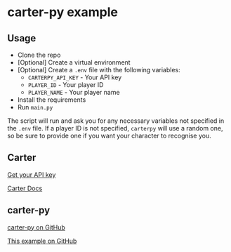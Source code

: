 # carter-py example

## Usage

- Clone the repo
- [Optional] Create a virtual environment
- [Optional] Create a `.env` file with the following variables:
  - `CARTERPY_API_KEY` - Your API key
  - `PLAYER_ID` - Your player ID
  - `PLAYER_NAME` - Your player name
- Install the requirements
- Run `main.py`

The script will run and ask you for any necessary variables not specified in the `.env` file. If a player ID is not specified, `carterpy` will use a random one, so be sure to provide one if you want your character to recognise you.

## Carter

[Get your API key](https://www.carterlabs.ai/)

[Carter Docs](https://docs.carterlabs.ai/)

## carter-py

[carter-py on GitHub](https://github.com/LazyLyrics/carterpy)

[This example on GitHub](https://github.com/LazyLyrics/carterpy-example)
